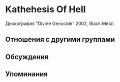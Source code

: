 # Kathehesis Of Hell

Дискография
"Divine Genocide" 2002, Black Metal

## Отношения с другими группами


## Обсуждения


## Упоминания

